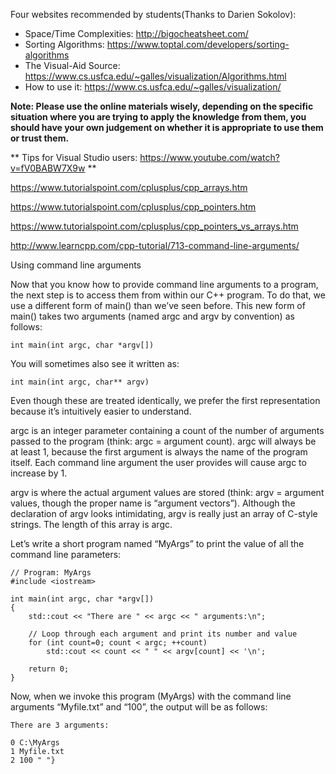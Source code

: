Four websites recommended by students(Thanks to Darien Sokolov):

* Space/Time Complexities: http://bigocheatsheet.com/
* Sorting Algorithms: https://www.toptal.com/developers/sorting-algorithms
* The Visual-Aid Source: https://www.cs.usfca.edu/~galles/visualization/Algorithms.html
* How to use it: https://www.cs.usfca.edu/~galles/visualization/

**Note: Please use the online materials wisely, depending on the specific situation where you are trying to apply the knowledge from them, you should have your own judgement on whether it is appropriate to use them or trust them.**

** Tips for Visual Studio users:  https://www.youtube.com/watch?v=fV0BABW7X9w **



https://www.tutorialspoint.com/cplusplus/cpp_arrays.htm

https://www.tutorialspoint.com/cplusplus/cpp_pointers.htm

https://www.tutorialspoint.com/cplusplus/cpp_pointers_vs_arrays.htm



http://www.learncpp.com/cpp-tutorial/713-command-line-arguments/

Using command line arguments

Now that you know how to provide command line arguments to a program, the next step is to access them from within our C++ program. To do that, we use a different form of main() than we’ve seen before. This new form of main() takes two arguments (named argc and argv by convention) as follows:
```
int main(int argc, char *argv[])
```
You will sometimes also see it written as:

```
int main(int argc, char** argv)
```
Even though these are treated identically, we prefer the first representation because it’s intuitively easier to understand.

argc is an integer parameter containing a count of the number of arguments passed to the program (think: argc = argument count). argc will always be at least 1, because the first argument is always the name of the program itself. Each command line argument the user provides will cause argc to increase by 1.

argv is where the actual argument values are stored (think: argv = argument values, though the proper name is “argument vectors”). Although the declaration of argv looks intimidating, argv is really just an array of C-style strings. The length of this array is argc.

Let’s write a short program named “MyArgs” to print the value of all the command line parameters:
```
// Program: MyArgs
#include <iostream>
 
int main(int argc, char *argv[])
{
    std::cout << "There are " << argc << " arguments:\n";
 
    // Loop through each argument and print its number and value
    for (int count=0; count < argc; ++count)
        std::cout << count << " " << argv[count] << '\n';
 
    return 0;
}
```
Now, when we invoke this program (MyArgs) with the command line arguments “Myfile.txt” and “100”, the output will be as follows:
```
There are 3 arguments:

0 C:\MyArgs
1 Myfile.txt
2 100 " "}
```


